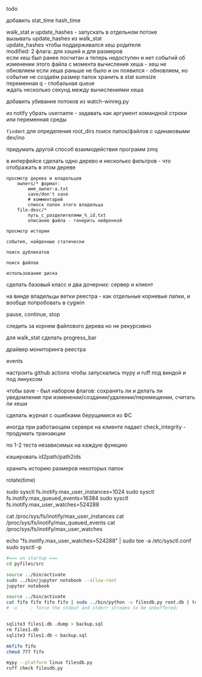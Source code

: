 todo

добавить stat_time hash_time

walk_stat и update_hashes - запускать в отдельном потоке  
	вызывать update_hashes из walk_stat  
	update_hashes чтобы поддерживался хеш родителя  
	modified: 2 флага: для хэшей и для размеров  
		если хеш был ранее посчитан а теперь недоступен и нет событий об изменении этого файла с момента вычисления хеша - хеш не обновляем
		если хеша раньше не было и он появился - обновляем, но событие не создаём
	размер папок хранить в stat sumsize  
	переменная q - глобальная queue  
	ждать несколько секунд между вычислениями хеша  

добавить убивание потоков из watch-winreg.py

из notify убрать username - задавать как аргумент командной строки или переменная среды 

`findmnt` для определения root_dirs
поиск папок/файлов с одинаковыми dev/ino

придумать другой способ взаимодействия программ
    zmq

в интерфейсе сделать одно дерево и несколько фильтров - что отображать в этом дереве

    просмотр дерева и владельцев
        owners/* формат: 
            имя_owner-a.txt
            save/don't save
            # комментарий
            спиоск папок этого владельца
        file-desc/*
            путь_с_разделителями_%_id.txt
            описание файла - генерить нейронкой

    просмотр истории

    события, найденные статически

    поиск дубликатов

    поиск файлов

    использование диска

сделать базовый класс и два дочерних: сервер и клиент

на винде 
	владельцы
	ветки реестра - как отдельные корневые папки, и вообще попробовать в cygwin

pause, continue, stop

следить за корнем файлового дерева но не рекурсивно

для walk_stat сделать progress_bar

драйвер мониторинга реестра

events

настроить github actions чтобы запускались mypy и ruff под виндой и под линуксом

чтобы save - был набором флагов: сохранять ли и делать ли уведомления при изменении/создании/удалении/перемещении, считать ли хеши

сделать журнал с ошибками берущимися из ФС

иногда при работающем сервере на клиенте падает check_integrity - продумать транзакции

по 1-2 теста независимых на каждую функцию

кэшировать id2path/path2ids

хранить историю размеров некоторых папок

rotate(time)

sudo sysctl fs.inotify.max_user_instances=1024
sudo sysctl fs.inotify.max_queued_events=16384
sudo sysctl fs.inotify.max_user_watches=524288

cat /proc/sys/fs/inotify/max_user_instances
cat /proc/sys/fs/inotify/max_queued_events
cat /proc/sys/fs/inotify/max_user_watches

echo "fs.inotify.max_user_watches=524288" | sudo tee -a /etc/sysctl.conf
sudo sysctl -p

```bash
#=== on startup ===
cd pyfiles/src

source ../bin/activate
sudo ../bin/jupyter notebook --allow-root
jupyter notebook

source ../bin/activate
cat fifo fifo fifo fifo | sudo ../bin/python -u filesdb.py root.db | tee -a root.log 
# -u     : force the stdout and stderr streams to be unbuffered;


sqlite3 files1.db .dump > backup.sql
rm files1.db 
sqlite3 files1.db < backup.sql

mkfifo fifo
chmod 777 fifo

mypy --platform linux filesdb.py
ruff check filesdb.py
```

